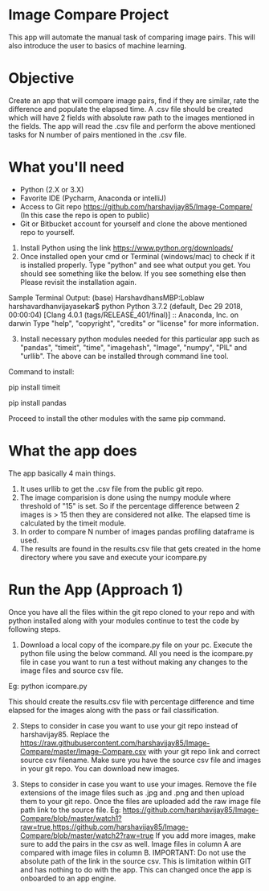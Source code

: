# Image Compare Project
This app will automate the manual task of comparing image pairs. 
This will also introduce the user to basics of machine learning.
# Objective
Create an app that will compare image pairs, find if they are similar, rate the difference and populate the elapsed time.
A .csv file should be created which will have 2 fields with absolute raw path to the images mentioned in the fields.
The app will read the .csv file and perform the above mentioned tasks for N number of pairs mentioned in the .csv file.
# What you'll need
- Python (2.X or 3.X)
- Favorite IDE (Pycharm, Anaconda or intelliJ)
- Access to Git repo https://github.com/harshavijay85/Image-Compare/ (In this case the repo is open to public)
- Git or Bitbucket account for yourself and clone the above mentioned repo to yourself.

1. Install Python using the link https://www.python.org/downloads/
2. Once installed open your cmd or Terminal (windows/mac) to check if it is installed properly. Type "python" and see what output you get.
You should see something like the below. If you see something else then Please revisit the installation again.

Sample Terminal Output: 
(base) HarshavdhansMBP:Loblaw harshavardhanvijayasekar$ python
Python 3.7.2 (default, Dec 29 2018, 00:00:04) 
[Clang 4.0.1 (tags/RELEASE_401/final)] :: Anaconda, Inc. on darwin
Type "help", "copyright", "credits" or "license" for more information.
>>> 

3. Install necessary python modules needed for this particular app such as "pandas", "timeit", "time", "imagehash", "Image", "numpy", "PIL" and "urllib".
The above can be installed through command line tool.

Command to install: 

pip install timeit

pip install pandas

Proceed to install the other modules with the same pip command.

# What the app does
The app basically 4 main things.
1. It uses urllib to get the .csv file from the public git repo.
2. The image comparision is done using the numpy module where threshold of "15" is set. So if the percentage difference between 2 images is > 15 then they are considered not alike. The elapsed time is calculated by the timeit module. 
3. In order to compare N number of images pandas profiling dataframe is used.
4. The results are found in the results.csv file that gets created in the home directory where you save and execute your icompare.py

# Run the App (Approach 1)
Once you have all the files within the git repo cloned to your repo and with python installed along with your modules continue to test the code by following steps. 
1. Download a local copy of the icompare.py file on your pc. Execute the python file using the below command. All you need is the icompare.py file in case you want to run a test without making any changes to the image files and source csv file.

Eg: python icompare.py

This should create the results.csv file with percentage difference and time elapsed for the images along with the pass or fail classification.

2. Steps to consider in case you want to use your git repo instead of harshavijay85. 
Replace the https://raw.githubusercontent.com/harshavijay85/Image-Compare/master/Image-Compare.csv with your git repo link and correct source csv filename. Make sure you have the source csv file and images in your git repo. You can download new images.

3. Steps to consider in case you want to use your images. Remove the file extensions of the image files such as .jpg and .png and then upload them to your git repo. Once the files are uploaded add the raw image file path link to the source file.
Eg: https://github.com/harshavijay85/Image-Compare/blob/master/watch1?raw=true,https://github.com/harshavijay85/Image-Compare/blob/master/watch2?raw=true
If you add more images, make sure to add the pairs in the csv as well. Image files in column A are compared with image files in column B.
IMPORTANT: Do not use the absolute path of the link in the source csv.
This is limitation within GIT and has nothing to do with the app. This can changed once the app is onboarded to an app engine.

